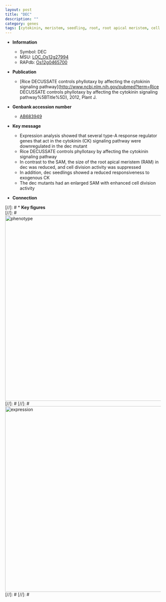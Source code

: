 ```yaml
---
layout: post
title: "DEC"
description: ""
category: genes
tags: [cytokinin, meristem, seedling, root, root apical meristem, cell division]
---
```


* **Information**  
    + Symbol: DEC  
    + MSU: [LOC_Os12g27994](http://rice.plantbiology.msu.edu/cgi-bin/ORF_infopage.cgi?orf=LOC_Os12g27994)  
    + RAPdb: [Os12g0465700](http://rapdb.dna.affrc.go.jp/viewer/gbrowse_details/irgsp1?name=Os12g0465700)  

* **Publication**  
    + [Rice DECUSSATE controls phyllotaxy by affecting the cytokinin signaling pathway](http://www.ncbi.nlm.nih.gov/pubmed?term=Rice DECUSSATE controls phyllotaxy by affecting the cytokinin signaling pathway%5BTitle%5D), 2012, Plant J.

* **Genbank accession number**  
    + [AB683949](http://www.ncbi.nlm.nih.gov/nuccore/AB683949)

* **Key message**  
    + Expression analysis showed that several type-A response regulator genes that act in the cytokinin (CK) signaling pathway were downregulated in the dec mutant
    + Rice DECUSSATE controls phyllotaxy by affecting the cytokinin signaling pathway
    + In contrast to the SAM, the size of the root apical meristem (RAM) in dec was reduced, and cell division activity was suppressed
    + In addition, dec seedlings showed a reduced responsiveness to exogenous CK
    + The dec mutants had an enlarged SAM with enhanced cell division activity

* **Connection**  

[//]: # * **Key figures**  
[//]: # <img src="http://funRiceGenes.github.io/images/DEC.pheno.png" alt="phenotype"  style="width: 600px;"/>
[//]: # 
[//]: # <img src="http://funRiceGenes.github.io/images/DEC.exp.png" alt="expression"  style="width: 600px;"/>
[//]: # 
[//]: # 

